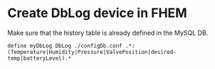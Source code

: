 # Create DbLog device in FHEM

Make sure that the history table is already defined in the MySQL DB.

```text
define myDbLog DbLog ./configDb.conf .*:(Temperature|Humidity|Pressure|ValvePosition|desired-temp|batteryLevel).*
```